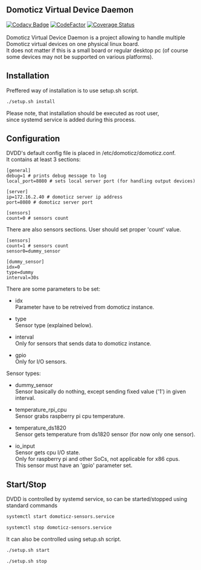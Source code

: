 Domoticz Virtual Device Daemon
------------------------------

[![Codacy Badge](https://api.codacy.com/project/badge/Grade/9944bcf3ac45463782a51dc3d0af4eef)](https://www.codacy.com/app/sebastian_16/dvdd?utm_source=github.com&amp;utm_medium=referral&amp;utm_content=sebastianbasierski/dvdd&amp;utm_campaign=Badge_Grade)
[![CodeFactor](https://www.codefactor.io/repository/github/sebastianbasierski/dvdd/badge/master)](https://www.codefactor.io/repository/github/sebastianbasierski/dvdd/overview/master)
[![Coverage Status](https://coveralls.io/repos/github/sebastianbasierski/dvdd/badge.svg?branch=master)](https://coveralls.io/github/sebastianbasierski/dvdd?branch=master)
<br>
<br>
Domoticz Virtual Device Daemon is a project allowing to handle multiple Domoticz virtual devices on one physical linux board.<br>
It does not matter if this is a small board or regular desktop pc (of course some devices may not be supported on various platforms).
<br>

Installation
------------
Preffered way of installation is to use setup.sh script.<br>
``` bash
./setup.sh install
```
Please note, that installation should be executed as root user, <br>
since systemd service is added during this process.<br>

Configuration
-------------
DVDD's default config file is placed in /etc/domoticz/domoticz.conf.<br>
It contains at least 3 sections:
```
[general]
debug=1 # prints debug message to log
local_port=8080 # sets local server port (for handling output devices)

[server]
ip=172.16.2.40 # domoticz server ip address
port=8080 # domoticz server port

[sensors]
count=0 # sensors count
```

There are also sensors sections. User should set proper 'count' value.
```
[sensors]
count=1 # sensors count
sensor0=dummy_sensor

[dummy_sensor]
idx=0
type=dummy
interval=30s
```

There are some parameters to be set:
*   idx<br>
Parameter have to be retreived from domoticz instance.<br>

*   type<br>
Sensor type (explained below).<br>

*   interval<br>
Only for sensors that sends data to domoticz instance.<br>

*   gpio<br>
Only for I/O sensors.<br>

Sensor types:
*   dummy_sensor<br>
Sensor basically do nothing, except sending fixed value ('1') in given interval.<br>

*   temperature_rpi_cpu<br>
Sensor grabs raspberry pi cpu temperature.<br>

*   temperature_ds1820<br>
Sensor gets temperature from ds1820 sensor (for now only one sensor).<br>

*   io_input<br>
Sensor gets cpu I/O state.<br>
Only for raspberry pi and other SoCs, not applicable for x86 cpus.<br>
This sensor must have an 'gpio' parameter set.<br>

Start/Stop
----------
DVDD is controlled by systemd service, so can be started/stopped using <br>
standard commands<br>
``` bash
systemctl start domoticz-sensors.service
```
``` bash
systemctl stop domoticz-sensors.service
```
It can also be controlled using setup.sh script.<br>
``` bash
./setup.sh start
```
``` bash
./setup.sh stop
```
